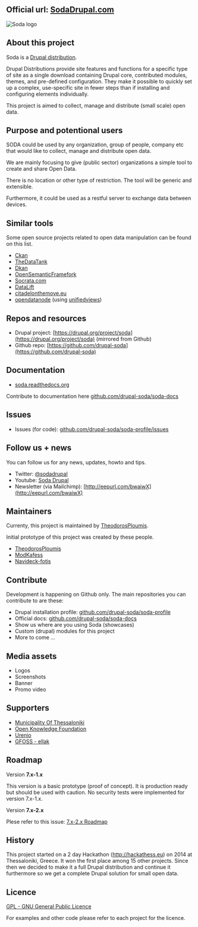 ## Official url: [SodaDrupal.com](http://sodadrupal.com)

![Soda logo](https://www.drupal.org/files/project-images/logo_square_0.png)

## About this project
Soda is a [Drupal distribution](https://www.drupal.org/project/project_distribution).

Drupal Distributions provide site features and functions for a specific type of site as a single download containing Drupal core, contributed modules, themes, and pre-defined configuration. They make it possible to quickly set up a complex, use-specific site in fewer steps than if installing and configuring elements individually.

This project is aimed to collect, manage and distribute (small scale) open data.

## Purpose and potentional users

SODA could be used by any organization, group of people, company etc that would like to collect, manage and distribute open data.

We are mainly focusing to give (public sector) organizations a simple tool to create and share Open Data. 

There is no location or other type of restriction. The tool will be generic and extensible.

Furthermore, it could be used as a restful server to exchange data between devices.

## Similar tools

Some open source projects related to open data manipulation can be found on this list.

- [Ckan](http://ckan.org/)
- [TheDataTank](http://thedatatank.com/)
- [Dkan](http://nucivic.com/dkan/)
- [OpenSemanticFramefork](http://opensemanticframework.org/)
- [Socrata.com](http://www.socrata.com/)
- [DataLift](http://datalift.org/)
- [citadelonthemove.eu](http://www.citadelonthemove.eu/)
- [opendatanode](http://opendatanode.org/) (using [unifiedviews](http://unifiedviews.eu/))

## Repos and resources

- Drupal project: [https://drupal.org/project/soda](https://drupal.org/project/soda) (mirrored from Github)
- Github repo: [https://github.com/drupal-soda](https://github.com/drupal-soda)

## Documentation

- [soda.readthedocs.org](http://soda.readthedocs.org)

Contribute to documentation here [github.com/drupal-soda/soda-docs](https://github.com/drupal-soda/soda-docs)

## Issues

- Issues (for code): [github.com/drupal-soda/soda-profile/issues](https://github.com/drupal-soda/soda-profile/issues)

## Follow us + news
You can follow us for any news, updates, howto and tips.

- Twitter: [@sodadrupal](http://twitter.com/sodadrupal)
- Youtube: [Soda Drupal](http://www.youtube.com/channel/UC0COZ2mjDc0VKm7Xf0VZw3A)
- Newsletter (via Mailchimp): [http://eepurl.com/bwaiwX](http://eepurl.com/bwaiwX)

## Maintainers

Currenty, this project is maintained by [TheodorosPloumis](https://github.com/theodorosploumis).

Initial prototype of this project was created by these people.

- [TheodorosPloumis](https://github.com/theodorosploumis)
- [ModKafess](https://github.com/modkaffes)
- [Navideck-fotis](https://github.com/Navideck-fotis)

## Contribute

Development is happening on Github only. The main repositories you can contribute to are these:

- Drupal installation profile: [github.com/drupal-soda/soda-profile](https://github.com/drupal-soda/soda-profile)
- Official docs: [github.com/drupal-soda/soda-docs](https://github.com/drupal-soda/soda-docs)
- Show us where are you using Soda (showcases)
- Custom (drupal) modules for this project
- More to come ...

## Media assets

- Logos
- Screenshots
- Banner
- Promo video

## Supporters

- [Municipality Of Thessaloniki](http://www.thessaloniki.gr/)
- [Open Knowledge Foundation](http://okfn.gr)
- [Urenio](http://www.urenio.org/)
- [GFOSS - ellak](https://ellak.gr/)

## Roadmap

Version **7.x-1.x**

This version is a basic prototype (proof of concept). It is production ready but should be used with caution. No security tests were implemented for version 7.x-1.x.

Version **7.x-2.x**

Plese refer to this issue: [7.x-2.x Roadmap](https://github.com/drupal-soda/soda-profile/issues/7)

## History

This project started on a 2 day Hackathon (http://hackathess.eu) on 2014 at Thessaloniki, Greece. 
It won the first place among 15 other projects.
Since then we decided to make it a full Drupal distribution and continue it furthermore so we get a complete Drupal solution for small open data.

## Licence

[GPL - GNU General Public Licence](http://www.gnu.org/licenses/gpl.html)

For examples and other code please refer to each project for the licence.
